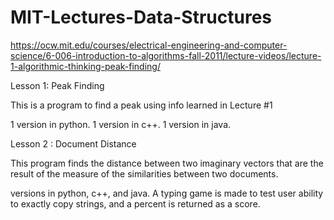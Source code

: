 # MIT-Lectures-Data-Structures
https://ocw.mit.edu/courses/electrical-engineering-and-computer-science/6-006-introduction-to-algorithms-fall-2011/lecture-videos/lecture-1-algorithmic-thinking-peak-finding/

Lesson 1: Peak Finding 

This is a program to find a peak using info learned in Lecture #1

1 version in python.
1 version in c++. 
1 version in java. 

Lesson 2 : Document Distance

This program finds the distance between two imaginary vectors
that are  the result of the measure of the similarities between 
two documents. 

versions in python, c++, and java. A typing game is made to test user ability to 
exactly copy strings, and a percent is returned as a score. 
